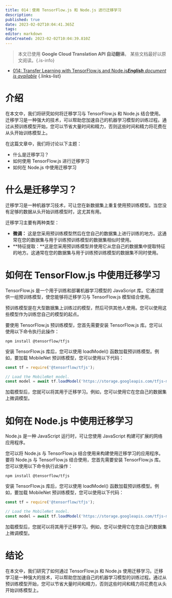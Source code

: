 ```yaml
---
title: 014：使用 TensorFlow.js 和 Node.js 进行迁移学习
description: 
published: true
date: 2023-02-02T10:04:41.365Z
tags: 
editor: markdown
dateCreated: 2023-02-02T10:04:39.810Z
---
```


> 本文已使用 **Google Cloud Translation API 自动翻译**。
某些文档最好以原文阅读。{.is-info}



- [014: Transfer Learning with TensorFlow.js and Node.js***English** document is available*](/en/Knowledge-base/TensorFlow-js/Learning/014-transfer-learning-with-tensorflow-js-and-node-js)
{.links-list}


# 介绍

在本文中，我们将研究如何将迁移学习与 TensorFlow.js 和 Node.js 结合使用。迁移学习是一种强大的技术，可以帮助您加速自己的机器学习模型的训练过程。通过从预训练模型开始，您可以节省大量时间和精力，否则这些时间和精力将花费在从头开始训练模型上。

在这篇文章中，我们将讨论以下主题：

- 什么是迁移学习？
- 如何使用 TensorFlow.js 进行迁移学习
- 如何在 Node.js 中使用迁移学习

# 什么是迁移学习？

迁移学习是一种机器学习技术，可让您在新数据集上重复使用预训练模型。当您没有足够的数据从头开始训练模型时，这尤其有用。

迁移学习主要有两种类型：

- **微调：** 这是您采用预训练模型然后在您自己的数据集上进行训练的地方。这通常在您的数据集与用于训练预训练模型的数据集相似时使用。
- **特征提取：**这是您采用预训练模型并使用它从您自己的数据集中提取特征的地方。这通常在您的数据集与用于训练预训练模型的数据集不同时使用。

# 如何在 TensorFlow.js 中使用迁移学习

TensorFlow.js 是一个用于训练和部署机器学习模型的 JavaScript 库。它通过提供一组预训练模型，使您能够将迁移学习与 TensorFlow.js 模型结合使用。

预训练模型是在大型数据集上训练过的模型，然后可供其他人使用。您可以使用这些模型作为训练您自己的模型的起点。

要使用 TensorFlow.js 预训练模型，您首先需要安装 TensorFlow.js 库。您可以使用以下命令执行此操作：

```
npm install @tensorflow/tfjs
```

安装 TensorFlow.js 库后，您可以使用 loadModel() 函数加载预训练模型。例如，要加载 MobileNet 预训练模型，您可以使用以下代码：

```javascript
const tf = require('@tensorflow/tfjs');

// Load the MobileNet model.
const model = await tf.loadModel('https://storage.googleapis.com/tfjs-models/tfjs/mobilenet_v1_0.25_224/model.json');
```

加载模型后，您就可以将其用于迁移学习。例如，您可以使用它在您自己的数据集上微调模型。

# 如何在 Node.js 中使用迁移学习

Node.js 是一种 JavaScript 运行时，可让您使用 JavaScript 构建可扩展的网络应用程序。

您可以将 Node.js 与 TensorFlow.js 结合使用来构建使用迁移学习的应用程序。要将 Node.js 与 TensorFlow.js 结合使用，您首先需要安装 TensorFlow.js 库。您可以使用以下命令执行此操作：

```
npm install @tensorflow/tfjs
```

安装 TensorFlow.js 库后，您可以使用 loadModel() 函数加载预训练模型。例如，要加载 MobileNet 预训练模型，您可以使用以下代码：

```javascript
const tf = require('@tensorflow/tfjs');

// Load the MobileNet model.
const model = await tf.loadModel('https://storage.googleapis.com/tfjs-models/tfjs/mobilenet_v1_0.25_224/model.json');
```

加载模型后，您就可以将其用于迁移学习。例如，您可以使用它在您自己的数据集上微调模型。

# 结论

在本文中，我们研究了如何通过 TensorFlow.js 和 Node.js 使用迁移学习。迁移学习是一种强大的技术，可以帮助您加速自己的机器学习模型的训练过程。通过从预训练模型开始，您可以节省大量时间和精力，否则这些时间和精力将花费在从头开始训练模型上。